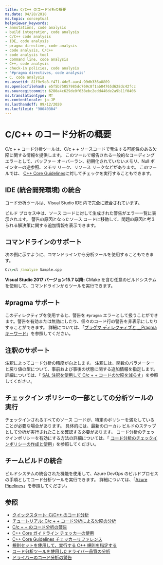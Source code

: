 ```yaml
---
title: C/C++ のコード分析の概要
ms.date: 04/28/2018
ms.topic: conceptual
helpviewer_keywords:
- annotations, code analysis
- build integration, code analysis
- C/C++ code analysis
- IDE, code analysis
- pragma directive, code analysis
- code analysis, C/C++
- code analysis tool
- command line, code analysis
- C++, code analysis
- check-in policies, code analysis
- '#pragma directives, code analysis'
- C, code analysis
ms.assetid: 81f0c9e8-f471-4de5-aac4-99db336a8809
ms.openlocfilehash: e5f5b75057985dc769c8f1ab84765d628dc42fcc
ms.sourcegitcommit: 6280a4c629de0f638ebc2edd446de2a9b11f0406
ms.translationtype: MT
ms.contentlocale: ja-JP
ms.lasthandoff: 09/12/2020
ms.locfileid: "90040304"
---
```

# <a name="code-analysis-for-cc-overview"></a>C/C++ のコード分析の概要

C/c + + コード分析ツールは、C/c + + ソースコードで発生する可能性のある欠陥に関する情報を提供します。 このツールで報告される一般的なコーディング エラーとして、バッファー オーバーラン、初期化されていないメモリ、Null ポインターの逆参照、メモリ リーク、リソース リークなどがあります。 このツールでは、 [C++ Core Guidelines](https://github.com/isocpp/CppCoreGuidelines/blob/master/CppCoreGuidelines.md)に対してチェックを実行することもできます。

## <a name="ide-integrated-development-environment-integration"></a>IDE (統合開発環境) の統合

コード分析ツールは、Visual Studio IDE 内で完全に統合されています。

ビルド プロセス中は、ソース コードに対して生成された警告がエラー一覧に表示されます。 警告の原因となったソース コードに移動して、問題の原因と考えられる解決策に関する追加情報を表示できます。

## <a name="command-line-support"></a>コマンドラインのサポート

次の例に示すように、コマンドラインから分析ツールを使用することもできます。

```cmd
C:\>cl /analyze Sample.cpp
```

**Visual Studio 2017 バージョン15.7 以降:** CMake を含む任意のビルドシステムを使用して、コマンドラインからツールを実行できます。

## <a name="pragma-support"></a>#pragma サポート

このディレクティブを使用すると、警告を `#pragma` エラーとして扱うことができます。警告を有効または無効にしたり、個々のコード行の警告を非表示にしたりすることができます。 詳細については、「[プラグマ ディレクティブと __Pragma キーワード](/cpp/preprocessor/pragma-directives-and-the-pragma-keyword)」を参照してください。

## <a name="annotation-support"></a>注釈のサポート

注釈によってコード分析の精度が向上します。 注釈には、関数のパラメーターと戻り値の型について、事前および事後の状態に関する追加情報を指定します。 詳細については、「 [SAL 注釈を使用して C/c + + コードの欠陥を減らす](../code-quality/using-sal-annotations-to-reduce-c-cpp-code-defects.md)」を参照してください。

## <a name="run-analysis-tool-as-part-of-check-in-policy"></a>チェックイン ポリシーの一部としての分析ツールの実行

チェックインされるすべてのソース コードが、特定のポリシーを満たしていることが必要な場合があります。 具体的には、最新のローカル ビルドのステップとして分析が実行されたことを確認する必要があります。 コード分析のチェックインポリシーを有効にする方法の詳細については、「 [コード分析のチェックインポリシーの作成と使用](/visualstudio/code-quality/how-to-create-or-update-standard-code-analysis-check-in-policies)」を参照してください。

## <a name="team-build-integration"></a>チームビルドの統合

ビルドシステムの統合された機能を使用して、Azure DevOps のビルドプロセスの手順としてコード分析ツールを実行できます。 詳細については、「[Azure Pipelines](/azure/devops/pipelines/index)」を参照してください。

## <a name="see-also"></a>参照

- [クイックスタート: C/C++ のコード分析](quick-start-code-analysis-for-c-cpp.md)
- [チュートリアル: C/c + + コード分析による欠陥の分析](walkthrough-analyzing-c-cpp-code-for-defects.md)
- [C/c + + のコード分析の警告](code-analysis-for-c-cpp-warnings.md)
- [C++ Core ガイドライン チェッカーの使用](using-the-cpp-core-guidelines-checkers.md)
- [C++ Core Guidelines チェッカーリファレンス](code-analysis-for-cpp-corecheck.md)
- [規則セットを使用して、実行する C++ 規則を指定する](using-rule-sets-to-specify-the-cpp-rules-to-run.md)
- [コード分析ツールを使用したドライバー品質の分析](/windows-hardware/drivers/develop/analyzing-driver-quality-by-using-code-analysis-tools)
- [ドライバーのコード分析の警告](/windows-hardware/drivers/devtest/prefast-for-drivers-warnings)

